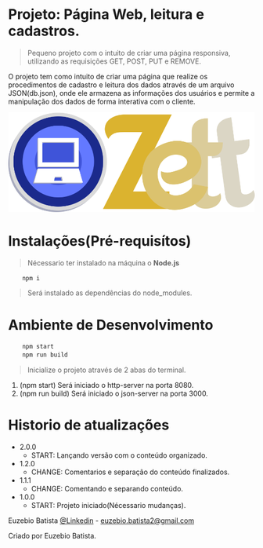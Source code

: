 # Projeto: Página Web, leitura e cadastros.

> Pequeno projeto com o intuito de criar uma página responsiva, utilizando as requisições GET, POST, PUT e REMOVE.

O projeto tem como intuito de criar uma página que realize os procedimentos de cadastro e leitura dos dados através de um arquivo JSON(db.json), onde ele armazena as informações dos usuários e permite a manipulação dos dados de forma interativa com o cliente.

![](./logo/LogoProjeto.png)

# Instalações(Pré-requisítos)

> Nécessario ter instalado na máquina o **Node.js**

```sh
    npm i
```
> Será instalado as dependências do node_modules.

# Ambiente de Desenvolvimento

```sh
    npm start
    npm run build
```
> Inicialize o projeto através de 2 abas do terminal.
1. (npm start) Será iniciado o http-server na porta 8080.
2. (npm run build) Será iniciado o json-server na porta 3000.

# Historio de atualizações

* 2.0.0
    * START: Lançando versão com o conteúdo organizado.
* 1.2.0
    * CHANGE: Comentarios e separação do conteúdo finalizados.
* 1.1.1
    * CHANGE: Comentando e separando conteúdo.
* 1.0.0
    * START: Projeto iniciado(Nécessario mudanças).

Euzebio Batista [@Linkedin](https://www.linkedin.com/in/euzebio-batista) - euzebio.batista2@gmail.com

Criado por Euzebio Batista.
